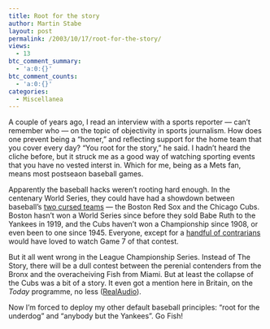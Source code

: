 ```yaml
---
title: Root for the story
author: Martin Stabe
layout: post
permalink: /2003/10/17/root-for-the-story/
views:
  - 13
btc_comment_summary:
  - 'a:0:{}'
btc_comment_counts:
  - 'a:0:{}'
categories:
  - Miscellanea
---
```

A couple of years ago, I read an interview with a sports reporter &#8212; can&#8217;t remember who &#8212; on the topic of objectivity in sports journalism. How does one prevent being a &#8220;homer,&#8221; and reflecting support for the home team that you cover every day? &#8220;You root for the story,&#8221; he said. I hadn&#8217;t heard the cliche before, but it struck me as a good way of watching sporting events that you have no vested interst in. Which for me, being as a Mets fan, means most postseaon baseball games.

Apparently the baseball hacks weren&#8217;t rooting hard enough. In the centenary World Series, they could have had a showdown between baseball&#8217;s [two cursed teams][1] &#8212; the Boston Red Sox and the Chicago Cubs. Boston hasn&#8217;t won a World Series since before they sold Babe Ruth to the Yankees in 1919, and the Cubs haven&#8217;t won a Championship since 1908, or even been to one since 1945. Everyone, except for a [handful of contrarians][2] would have loved to watch Game 7 of that contest.

But it all went wrong in the League Championship Series. Instead of The Story, there will be a dull contest between the perenial contenders from the Bronx and the overacheiving Fish from Miami. But at least the collapse of the Cubs was a bit of a story. It even got a mention here in Britain, on the *Today* programme, no less ([RealAudio][3]).

Now I&#8217;m forced to deploy my other default baseball principles: &#8220;root for the underdog&#8221; and &#8220;anybody but the Yankees&#8221;. Go Fish!

 [1]: http://www.usatoday.com/sports/baseball/playoffs/2003-09-29-series-pairings_x.htm
 [2]: http://www.post-gazette.com/sports/columnists/20031001madden1001p1.asp
 [3]: http://www.bbc.co.uk/radio4/today/listenagain/ram/today3_baseball_20031017.ram